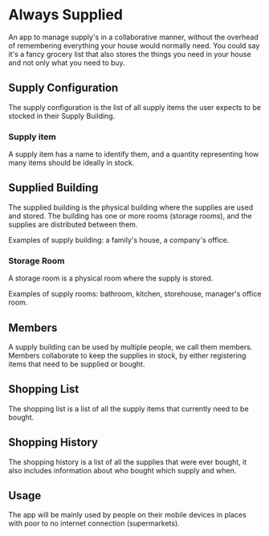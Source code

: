 # Always Supplied

An app to manage supply's in a collaborative manner, without the overhead of remembering everything your house would normally need. You could say it's a fancy grocery list that also stores the things you need in your house and not only what you need to buy.

## Supply Configuration

The supply configuration is the list of all supply items the user expects to be stocked in their Supply Building.

### Supply item

A supply item has a name to identify them, and a quantity representing how many items should be ideally in stock.

## Supplied Building

The supplied building is the physical building where the supplies are used and stored. The building has one or more rooms (storage rooms), and the supplies are distributed between them.

Examples of supply building: a family's house, a company's office.

### Storage Room

A storage room is a physical room where the supply is stored.

Examples of supply rooms: bathroom, kitchen, storehouse, manager's office room.

## Members

A supply building can be used by multiple people, we call them members. Members collaborate to keep the supplies in stock, by either registering items that need to be supplied or bought.

## Shopping List

The shopping list is a list of all the supply items that currently need to be bought.

## Shopping History

The shopping history is a list of all the supplies that were ever bought, it also includes information about who bought which supply and when.

## Usage

The app will be mainly used by people on their mobile devices in places with poor to no internet connection (supermarkets).
